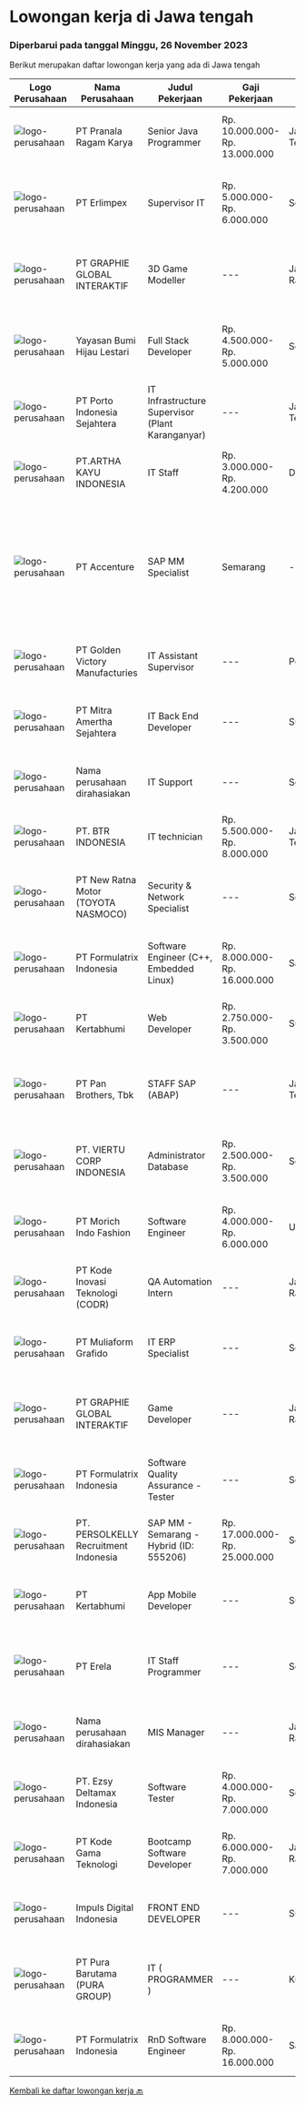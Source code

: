 
  # Lowongan kerja di Jawa tengah

  ### Diperbarui pada tanggal Minggu, 26 November 2023

  Berikut merupakan daftar lowongan kerja yang ada di Jawa tengah

  |Logo Perusahaan | Nama Perusahaan | Judul Pekerjaan | Gaji Pekerjaan | Lokasi | Deskripsi | Tanggal diunggah | Pranala |
  | -------------- | --------------- | --------------- | --------- | --------- | -------------- | ------- | ----------- |
  |![logo-perusahaan](https://image-service-cdn.seek.com.au/8b751692970fe3027183d7723522b9a255a2863c/ee4dce1061f3f616224767ad58cb2fc751b8d2dc)|PT Pranala Ragam Karya|Senior Java Programmer|Rp. 10.000.000-Rp. 13.000.000|Jawa Tengah|Kualifikasi : Aktif dalam Berbahasa Inggris Pendidikan minimal S1 IT Pengalaman dalam bidang Java Programmer minimal 5 tahun Memiliki skill Java,...|Jumat, 17 November 2023|https://www.jobstreet.co.id/id/job/senior-java-programmer-4531971?token=0~165dd48f-a8e8-439f-ae35-d02f94525882&sectionRank=1&jobId=jobstreet-id-job-4531971|
|![logo-perusahaan](https://image-service-cdn.seek.com.au/5c8cb86e1b766ac69f7d7c12fd509c831c7c5a06/ee4dce1061f3f616224767ad58cb2fc751b8d2dc)|PT Erlimpex|Supervisor IT|Rp. 5.000.000-Rp. 6.000.000|Semarang|Lulusan Ilmu Komputer Memiliki pengalaman min. 4 tahun di bidang IT Software Bertanggungjawab untuk mengaplikasikan sistem komputer pada perusahaan...|Senin, 13 November 2023|https://www.jobstreet.co.id/id/job/supervisor-it-4527367?token=0~165dd48f-a8e8-439f-ae35-d02f94525882&sectionRank=2&jobId=jobstreet-id-job-4527367|
|![logo-perusahaan](https://image-service-cdn.seek.com.au/4cf2a680e40684f2c1e45f1d04725525a26ebc67/ee4dce1061f3f616224767ad58cb2fc751b8d2dc)|PT GRAPHIE GLOBAL INTERAKTIF|3D Game Modeller|---|Jakarta Raya|Job Responsibilities: Creating 3D Model character for game Smoothing a 3D file Editing 3D File UV Unwrap texturing Humanoid Rigging Required Software...|Senin, 06 November 2023|https://www.jobstreet.co.id/id/job/3d-game-modeller-4519808?token=0~165dd48f-a8e8-439f-ae35-d02f94525882&sectionRank=3&jobId=jobstreet-id-job-4519808|
|![logo-perusahaan](https://image-service-cdn.seek.com.au/36acc5fe42e3a0573c5fedc26e473d48174b17d1/ee4dce1061f3f616224767ad58cb2fc751b8d2dc)|Yayasan Bumi Hijau Lestari|Full Stack Developer|Rp. 4.500.000-Rp. 5.000.000|Semarang|Full Stack DeveloperThe successful candidate will work with a group of programmers developing databases, web applications and websites. As a full...|Selasa, 14 November 2023|https://www.jobstreet.co.id/id/job/full-stack-developer-4527777?token=0~165dd48f-a8e8-439f-ae35-d02f94525882&sectionRank=4&jobId=jobstreet-id-job-4527777|
|![logo-perusahaan](https://image-service-cdn.seek.com.au/d12aaa52d90c73bc0b3a659810e789eafc81aeb3/ee4dce1061f3f616224767ad58cb2fc751b8d2dc)|PT Porto Indonesia Sejahtera|IT Infrastructure Supervisor (Plant Karanganyar)|---|Jawa Tengah|Deskripsi pekerjaan: Maintenance dan instalasi Software/hardware PC, Jaringan komputer access point, router, (WAN, LAN, VPN). Troubleshooting...|Jumat, 10 November 2023|https://www.jobstreet.co.id/id/job/it-infrastructure-supervisor-plant-karanganyar-4525271?token=0~165dd48f-a8e8-439f-ae35-d02f94525882&sectionRank=5&jobId=jobstreet-id-job-4525271|
|![logo-perusahaan](https://image-service-cdn.seek.com.au/cd4f2d774399da0a3b9c770e009ae4bc94c65d51/ee4dce1061f3f616224767ad58cb2fc751b8d2dc)|PT.ARTHA KAYU INDONESIA|IT Staff|Rp. 3.000.000-Rp. 4.200.000|Demak|Deskripsi Pekerjaan         :-      Lebih disukai berpengalaman dengan system Odoo-      Berpengalaman di Operating System (Linux , Windows,...|Selasa, 14 November 2023|https://www.jobstreet.co.id/id/job/it-staff-4528486?token=0~165dd48f-a8e8-439f-ae35-d02f94525882&sectionRank=6&jobId=jobstreet-id-job-4528486|
|![logo-perusahaan](https://image-service-cdn.seek.com.au/1c2e28fa09a87d89b9dac6106fdc6fa435c484bb/ee4dce1061f3f616224767ad58cb2fc751b8d2dc)|PT Accenture|SAP MM Specialist | Semarang|---|Semarang|Responsibilities may include: Analyzing and assuring quality of the data collected Assisting in formulating the specific solutions to address...|Kamis, 16 November 2023|https://www.jobstreet.co.id/id/job/sap-mm-specialist-%7C-semarang-4530962?token=0~165dd48f-a8e8-439f-ae35-d02f94525882&sectionRank=7&jobId=jobstreet-id-job-4530962|
|![logo-perusahaan](https://image-service-cdn.seek.com.au/f6462712d1423ca9e7783b074ab558d3410ca692/ee4dce1061f3f616224767ad58cb2fc751b8d2dc)|PT Golden Victory Manufacturies|IT Assistant Supervisor|---|Pemalang|Requirements : Familiar with windows OS installation; Acronis backup restore , understand Ghost image rationale behind. Proficient in laptop / desktop...|Jumat, 10 November 2023|https://www.jobstreet.co.id/id/job/it-assistant-supervisor-4525870?token=0~165dd48f-a8e8-439f-ae35-d02f94525882&sectionRank=8&jobId=jobstreet-id-job-4525870|
|![logo-perusahaan](https://image-service-cdn.seek.com.au/36f0e259d21447326c545ed4ae03d7208f820c51/ee4dce1061f3f616224767ad58cb2fc751b8d2dc)|PT Mitra Amertha Sejahtera|IT Back End Developer|---|Surakarta|Anda seorang Professional di bidang IT Back-End Developer yang ingin berkarir di Perusahaan Lighting &amp; Electrical Products Terbesar dan Tersebar...|Selasa, 07 November 2023|https://www.jobstreet.co.id/id/job/it-back-end-developer-4521230?token=0~165dd48f-a8e8-439f-ae35-d02f94525882&sectionRank=9&jobId=jobstreet-id-job-4521230|
|![logo-perusahaan](https://i.ibb.co/sqvTCh9/112815900-stock-vector-no-image-available-icon-flat-vector.webp)|Nama perusahaan dirahasiakan|IT Support|---|Semarang|Persyaratan:·       Domisili di Ungaran, Semarang·       Pengalaman Minimal 2 tahun dibilang yang sama·       Min D3 Teknik...|Rabu, 08 November 2023|https://www.jobstreet.co.id/id/job/it-support-4523243?token=0~165dd48f-a8e8-439f-ae35-d02f94525882&sectionRank=10&jobId=jobstreet-id-job-4523243|
|![logo-perusahaan](https://image-service-cdn.seek.com.au/e485ab7df35321e7c56a0f346a3620264cb98499/ee4dce1061f3f616224767ad58cb2fc751b8d2dc)|PT. BTR INDONESIA|IT technician|Rp. 5.500.000-Rp. 8.000.000|Jawa Tengah|...|Senin, 06 November 2023|https://www.jobstreet.co.id/id/job/it-technician-4519706?token=0~165dd48f-a8e8-439f-ae35-d02f94525882&sectionRank=11&jobId=jobstreet-id-job-4519706|
|![logo-perusahaan](https://image-service-cdn.seek.com.au/f326809b2cea53761867e288dad9b10bc9480daf/ee4dce1061f3f616224767ad58cb2fc751b8d2dc)|PT New Ratna Motor (TOYOTA NASMOCO)|Security & Network Specialist|---|Semarang|TANGGUNG JAWABSeorang Security &amp; Network Specialist bertanggung jawab untuk melindungi dan mengelola infrastruktur jaringan perusahaan dengan...|Selasa, 07 November 2023|https://www.jobstreet.co.id/id/job/security-network-specialist-4521617?token=0~165dd48f-a8e8-439f-ae35-d02f94525882&sectionRank=12&jobId=jobstreet-id-job-4521617|
|![logo-perusahaan](https://image-service-cdn.seek.com.au/e68aac730da390a16ce750d09b06eaca69364b55/ee4dce1061f3f616224767ad58cb2fc751b8d2dc)|PT Formulatrix Indonesia|Software Engineer (C++, Embedded Linux)|Rp. 8.000.000-Rp. 16.000.000|Salatiga|Headquartered in Dubai, UAE, FORMULATRIX is a fast-growing robotic automation equipment manufacturer and software solutions provider to leading...|Kamis, 09 November 2023|https://www.jobstreet.co.id/id/job/software-engineer-c-embedded-linux-4523415?token=0~165dd48f-a8e8-439f-ae35-d02f94525882&sectionRank=13&jobId=jobstreet-id-job-4523415|
|![logo-perusahaan](https://image-service-cdn.seek.com.au/3369caa6221a85b1b095327fcf7e20bd0c960efc/ee4dce1061f3f616224767ad58cb2fc751b8d2dc)|PT Kertabhumi|Web Developer|Rp. 2.750.000-Rp. 3.500.000|Surakarta|Responsibilities : Develop and maintain a secure web page for the company Develop code and scripts for applications Develop, test and implement web...|Kamis, 02 November 2023|https://www.jobstreet.co.id/id/job/web-developer-4517020?token=0~165dd48f-a8e8-439f-ae35-d02f94525882&sectionRank=14&jobId=jobstreet-id-job-4517020|
|![logo-perusahaan](https://image-service-cdn.seek.com.au/246ed43127dc50d6ad4ae2ecd45f339fcbb449d1/ee4dce1061f3f616224767ad58cb2fc751b8d2dc)|PT Pan Brothers, Tbk|STAFF SAP (ABAP)|---|Jawa Tengah|Bertanggung jawab untuk membuat coding semua RICEF yang diminta functional.Persyaratan:Pendidikan minimal D3 Teknik Informatika, Sistem InformasiPaham...|Selasa, 07 November 2023|https://www.jobstreet.co.id/id/job/staff-sap-abap-4520693?token=0~165dd48f-a8e8-439f-ae35-d02f94525882&sectionRank=15&jobId=jobstreet-id-job-4520693|
|![logo-perusahaan](https://image-service-cdn.seek.com.au/055dddd5a3aa00afdcc096766d9113cbbb23ca12/ee4dce1061f3f616224767ad58cb2fc751b8d2dc)|PT. VIERTU CORP INDONESIA|Administrator Database|Rp. 2.500.000-Rp. 3.500.000|Semarang|PT. VIERTU CORP INDONESIASemarang - Jawa TengahKualifikasi : Usia 22 - 30 Tahun Berpenampilan Rapi Wajib memiliki attitude baik Mampu berkomunikasi...|Rabu, 08 November 2023|https://www.jobstreet.co.id/id/job/administrator-database-4522200?token=0~165dd48f-a8e8-439f-ae35-d02f94525882&sectionRank=16&jobId=jobstreet-id-job-4522200|
|![logo-perusahaan](https://image-service-cdn.seek.com.au/6788510e1431baac230734cd28bdf448ad50ca6d/ee4dce1061f3f616224767ad58cb2fc751b8d2dc)|PT Morich Indo Fashion|Software Engineer|Rp. 4.000.000-Rp. 6.000.000|Ungaran|Develop web based applications for internal factory process and workflow. Assist the team in computer science day-to-day problems such as debugging...|Senin, 06 November 2023|https://www.jobstreet.co.id/id/job/software-engineer-4519265?token=0~165dd48f-a8e8-439f-ae35-d02f94525882&sectionRank=17&jobId=jobstreet-id-job-4519265|
|![logo-perusahaan](https://image-service-cdn.seek.com.au/f9a43488fb6cd9c390e0bc30837cba2409c40d5b/ee4dce1061f3f616224767ad58cb2fc751b8d2dc)|PT Kode Inovasi Teknologi (CODR)|QA Automation Intern|---|Jakarta Raya|Job Description: Write test scripts to automate complex test cases and scenarios for web and/or mobile applications Implement strategy for quality...|Kamis, 02 November 2023|https://www.jobstreet.co.id/id/job/qa-automation-intern-4517099?token=0~165dd48f-a8e8-439f-ae35-d02f94525882&sectionRank=18&jobId=jobstreet-id-job-4517099|
|![logo-perusahaan](https://image-service-cdn.seek.com.au/b259f1548da565821c22976acf4c7d55a2d3d174/ee4dce1061f3f616224767ad58cb2fc751b8d2dc)|PT Muliaform Grafido|IT ERP Specialist|---|Semarang|Kualifikasi : Penddidikan D3/S1 jurusan Teknik Informatika, Sistem Informasi, Teknologi Informasi Usia maksimal 35 tahun Memiliki pengalaman dalam...|Kamis, 02 November 2023|https://www.jobstreet.co.id/id/job/it-erp-specialist-4516779?token=0~165dd48f-a8e8-439f-ae35-d02f94525882&sectionRank=19&jobId=jobstreet-id-job-4516779|
|![logo-perusahaan](https://image-service-cdn.seek.com.au/f9a751ea24d68e4658d0eb7882e2db58a9b95cb0/ee4dce1061f3f616224767ad58cb2fc751b8d2dc)|PT GRAPHIE GLOBAL INTERAKTIF|Game Developer|---|Jakarta Raya|Deskripsi Pekerjaan : Usia maksimal 40 tahun Pendidikan terakhir minimal D3 Menyenangi dunia aplikasi komputer dan pembuatan game Mempunyai kemampuan...|Senin, 30 Oktober 2023|https://www.jobstreet.co.id/id/job/game-developer-4513833?token=0~165dd48f-a8e8-439f-ae35-d02f94525882&sectionRank=20&jobId=jobstreet-id-job-4513833|
|![logo-perusahaan](https://image-service-cdn.seek.com.au/e68aac730da390a16ce750d09b06eaca69364b55/ee4dce1061f3f616224767ad58cb2fc751b8d2dc)|PT Formulatrix Indonesia|Software Quality Assurance - Tester|---|Semarang|Headquartered in Dubai, United Arab Emirates, FORMULATRIX is a fast-growing robotic automation equipment manufacturer and software solutions provider...|Senin, 06 November 2023|https://www.jobstreet.co.id/id/job/software-quality-assurance-tester-4519363?token=0~165dd48f-a8e8-439f-ae35-d02f94525882&sectionRank=21&jobId=jobstreet-id-job-4519363|
|![logo-perusahaan](https://image-service-cdn.seek.com.au/a778cc2d537d275f0abc3d64068f14c4c640057e/ee4dce1061f3f616224767ad58cb2fc751b8d2dc)|PT. PERSOLKELLY Recruitment Indonesia|SAP MM - Semarang - Hybrid (ID: 555206)|Rp. 17.000.000-Rp. 25.000.000|Semarang|Supervising business diagnosis and planning activities Analyzing and assuring quality of the data collected Assisting in formulating the specific...|Senin, 06 November 2023|https://www.jobstreet.co.id/id/job/sap-mm-semarang-hybrid-id%3A-555206-4519772?token=0~165dd48f-a8e8-439f-ae35-d02f94525882&sectionRank=22&jobId=jobstreet-id-job-4519772|
|![logo-perusahaan](https://image-service-cdn.seek.com.au/3369caa6221a85b1b095327fcf7e20bd0c960efc/ee4dce1061f3f616224767ad58cb2fc751b8d2dc)|PT Kertabhumi|App Mobile Developer|---|Surakarta|Responsibilities : Work on bug fixing and improving application performance. Collaborate with cross-functional teams to define, design, and ship new...|Kamis, 02 November 2023|https://www.jobstreet.co.id/id/job/app-mobile-developer-4516957?token=0~165dd48f-a8e8-439f-ae35-d02f94525882&sectionRank=23&jobId=jobstreet-id-job-4516957|
|![logo-perusahaan](https://image-service-cdn.seek.com.au/cc8d8c9f0ba1f73a44b17955bdd729eab0a12a93/ee4dce1061f3f616224767ad58cb2fc751b8d2dc)|PT Erela|IT Staff Programmer|---|Semarang|Kualifikasi: Lulusan D3 / S1 Informatika Fresh graduate atau berpengalaman Menguasai pemrograman website (PHP, jQuery) Menguasai query database...|Kamis, 02 November 2023|https://www.jobstreet.co.id/id/job/it-staff-programmer-4516458?token=0~165dd48f-a8e8-439f-ae35-d02f94525882&sectionRank=24&jobId=jobstreet-id-job-4516458|
|![logo-perusahaan](https://i.ibb.co/sqvTCh9/112815900-stock-vector-no-image-available-icon-flat-vector.webp)|Nama perusahaan dirahasiakan|MIS Manager|---|Jakarta Raya|Pendidikan minimal S1 segala jurusan Minimal memiliki 1 tahun pengalaman kerja di bidang yang sama Memiliki pengetahuan mengenai PHP dan bahasa...|Kamis, 02 November 2023|https://www.jobstreet.co.id/id/job/mis-manager-4517533?token=0~165dd48f-a8e8-439f-ae35-d02f94525882&sectionRank=25&jobId=jobstreet-id-job-4517533|
|![logo-perusahaan](https://image-service-cdn.seek.com.au/8a2de8f5d944ef49521e68e3e5cdf41cb6bf9685/ee4dce1061f3f616224767ad58cb2fc751b8d2dc)|PT. Ezsy Deltamax Indonesia|Software Tester|Rp. 4.000.000-Rp. 7.000.000|Semarang|YouApp.ai is a dynamic and innovative tech company focused on revolutionizing how people connect. We're on a mission to provide users with a unique...|Rabu, 01 November 2023|https://www.jobstreet.co.id/id/job/software-tester-4515642?token=0~165dd48f-a8e8-439f-ae35-d02f94525882&sectionRank=26&jobId=jobstreet-id-job-4515642|
|![logo-perusahaan](https://image-service-cdn.seek.com.au/103560ab4445801244bb861c9d6649b3c811c66a/ee4dce1061f3f616224767ad58cb2fc751b8d2dc)|PT Kode Gama Teknologi|Bootcamp Software Developer|Rp. 6.000.000-Rp. 7.000.000|Jakarta Raya|Selected candidates should meet the following requirements: Age maximum 27 years old Possess at least a Diploma/Bachelor's Degree in Computer...|Kamis, 02 November 2023|https://www.jobstreet.co.id/id/job/bootcamp-software-developer-4516580?token=0~165dd48f-a8e8-439f-ae35-d02f94525882&sectionRank=27&jobId=jobstreet-id-job-4516580|
|![logo-perusahaan](https://image-service-cdn.seek.com.au/8a9833de04f61920eceb1d1f218fe6909731277c/ee4dce1061f3f616224767ad58cb2fc751b8d2dc)|Impuls Digital Indonesia|FRONT END DEVELOPER|---|Surakarta|Kualifikasi: Minimal Lulusan SMA atau SMK Memiliki ketertarikan di dunia web programming Memiliki pengetahuan dasar tentang web developer Diutamakan...|Selasa, 31 Oktober 2023|https://www.jobstreet.co.id/id/job/front-end-developer-4514634?token=0~165dd48f-a8e8-439f-ae35-d02f94525882&sectionRank=28&jobId=jobstreet-id-job-4514634|
|![logo-perusahaan](https://image-service-cdn.seek.com.au/1588db4b27658493c980eb24d959cefaab47c7ca/ee4dce1061f3f616224767ad58cb2fc751b8d2dc)|PT Pura Barutama (PURA GROUP)|IT ( PROGRAMMER )|---|Kudus|Tugas/Jobdesk: Membuat Program Website, Mobile, maupun Desktop (berdasarkan kemampuan masing-masing individu) Bertugas maintenance program yang ada...|Minggu, 29 Oktober 2023|https://www.jobstreet.co.id/id/job/it-programmer-4512549?token=0~165dd48f-a8e8-439f-ae35-d02f94525882&sectionRank=29&jobId=jobstreet-id-job-4512549|
|![logo-perusahaan](https://image-service-cdn.seek.com.au/e68aac730da390a16ce750d09b06eaca69364b55/ee4dce1061f3f616224767ad58cb2fc751b8d2dc)|PT Formulatrix Indonesia|RnD Software Engineer|Rp. 8.000.000-Rp. 16.000.000|Salatiga|Headquartered in Dubai, United Arab Emirates, FORMULATRIX is a fast-growing robotic automation equipment manufacturer and software solutions provider...|Selasa, 31 Oktober 2023|https://www.jobstreet.co.id/id/job/rnd-software-engineer-4514184?token=0~165dd48f-a8e8-439f-ae35-d02f94525882&sectionRank=30&jobId=jobstreet-id-job-4514184|


  [Kembali ke daftar lowongan kerja 🔙](../README.md#daftar-lowongan-kerja)
  